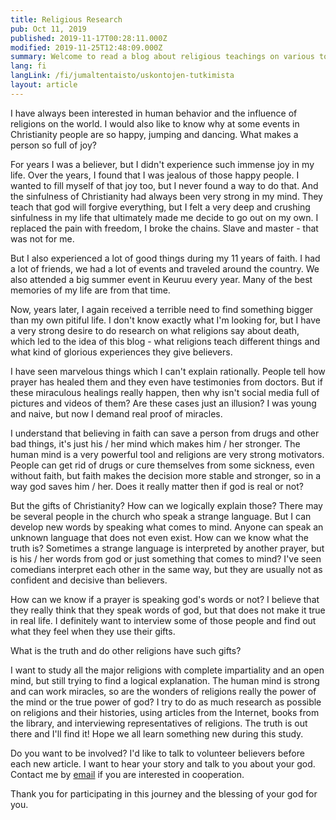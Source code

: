 ```yaml
---
title: Religious Research
pub: Oct 11, 2019
published: 2019-11-17T00:28:11.000Z
modified: 2019-11-25T12:48:09.000Z
summary: Welcome to read a blog about religious teachings on various topics. The purpose is to study religions together and not sell a particular religion to you.
lang: fi
langLink: /fi/jumaltentaisto/uskontojen-tutkimista
layout: article
---
```


I have always been interested in human behavior and the influence of religions on the world. I would also like to know why at some events in Christianity people are so happy, jumping and dancing. What makes a person so full of joy?

For years I was a believer, but I didn't experience such immense joy in my life. Over the years, I found that I was jealous of those happy people. I wanted to fill myself of that joy too, but I never found a way to do that. And the sinfulness of Christianity had always been very strong in my mind. They teach that god will forgive everything, but I felt a very deep and crushing sinfulness in my life that ultimately made me decide to go out on my own. I replaced the pain with freedom, I broke the chains. Slave and master - that was not for me.

But I also experienced a lot of good things during my 11 years of faith. I had a lot of friends, we had a lot of events and traveled around the country. We also attended a big summer event in Keuruu every year. Many of the best memories of my life are from that time.

Now, years later, I again received a terrible need to find something bigger than my own pitiful life. I don't know exactly what I'm looking for, but I have a very strong desire to do research on what religions say about death, which led to the idea of this blog - what religions teach different things and what kind of glorious experiences they give believers.

I have seen marvelous things which I can't explain rationally. People tell how prayer has healed them and they even have testimonies from doctors. But if these miraculous healings really happen, then why isn't social media full of pictures and videos of them? Are these cases just an illusion? I was young and naive, but now I demand real proof of miracles.

I understand that believing in faith can save a person from drugs and other bad things, it's just his / her mind which makes him / her stronger. The human mind is a very powerful tool and religions are very strong motivators. People can get rid of drugs or cure themselves from some sickness, even without faith, but faith makes the decision more stable and stronger, so in a way god saves him / her. Does it really matter then if god is real or not?

But the gifts of Christianity? How can we logically explain those? There may be several people in the church who speak a strange language. But I can develop new words by speaking what comes to mind. Anyone can speak an unknown language that does not even exist. How can we know what the truth is? Sometimes a strange language is interpreted by another prayer, but is his / her words from god or just something that comes to mind? I've seen comedians interpret each other in the same way, but they are usually not as confident and decisive than believers.

How can we know if a prayer is speaking god's words or not? I believe that they really think that they speak words of god, but that does not make it true in real life. I definitely want to interview some of those people and find out what they feel when they use their gifts.

What is the truth and do other religions have such gifts?

I want to study all the major religions with complete impartiality and an open mind, but still trying to find a logical explanation. The human mind is strong and can work miracles, so are the wonders of religions really the power of the mind or the true power of god? I try to do as much research as possible on religions and their histories, using articles from the Internet, books from the library, and interviewing representatives of religions. The truth is out there and I'll find it! Hope we all learn something new during this study.

Do you want to be involved? I'd like to talk to volunteer believers before each new article. I want to hear your story and talk to you about your god. Contact me by [email](religions@tuspe.com) if you are interested in cooperation.

Thank you for participating in this journey and the blessing of your god for you.